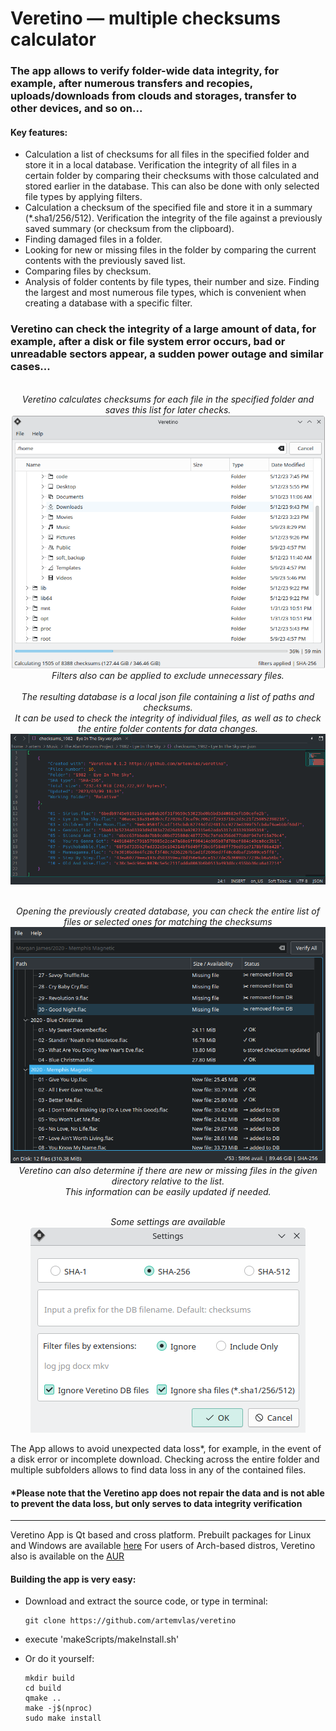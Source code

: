 # Veretino — multiple checksums calculator
### The app allows to verify folder-wide data integrity, for example, after numerous transfers and recopies, uploads/downloads from clouds and storages, transfer to other devices, and so on...

#### Key features:
* Calculation a list of checksums for all files in the specified folder and store it in a local database. Verification the integrity of all files in a certain folder by comparing their checksums with those calculated and stored earlier in the database. This can also be done with only selected file types by applying filters.
* Calculation a checksum of the specified file and store it in a summary (*.sha1/256/512). Verification the integrity of the file against a previously saved summary (or checksum from the clipboard).
* Finding damaged files in a folder.
* Looking for new or missing files in the folder by comparing the current contents with the previously saved list.
* Comparing files by checksum.
* Analysis of folder contents by file types, their number and size. Finding the largest and most numerous file types, which is convenient when creating a database with a specific filter.

### Veretino can check the integrity of a large amount of data, for example, after a disk or file system error occurs, bad or unreadable sectors appear, a sudden power outage and similar cases...
<p align="center">
  <br><em>Veretino calculates checksums for each file in the specified folder and saves this list for later checks.</em>
  <br><img src="screenshots/veretino_mainview.png">
  <br><em>Filters also can be applied to exclude unnecessary files.</em>
  <br>
  <br><em>The resulting database is a local json file containing a list of paths and checksums.
  <br>It can be used to check the integrity of individual files, as well as to check the entire folder contents for data changes.</em>
  <br><img src="screenshots/jsondb_example.png">
</p>

<p align="center">
  <br><em>Opening the previously created database, you can check the entire list of files or selected ones for matching the checksums</em>
  <br><img src="screenshots/veretino_newlost.png">
  <br><em>Veretino can also determine if there are new or missing files in the given directory relative to the list.
  <br>This information can be easily updated if needed.</em>
</p>

<p align="center">
  <br><em>Some settings are available</em>
  <br><img src="screenshots/veretino_settings.png">
</p>

The App allows to avoid unexpected data loss*, for example, in the event of a disk error or incomplete download. Checking across the entire folder and multiple subfolders allows to find data loss in any of the contained files.

#### *Please note that the Veretino app does not repair the data and is not able to prevent the data loss, but only serves to data integrity verification
---
Veretino App is Qt based and cross platform. Prebuilt packages for Linux and Windows are available [here](https://github.com/artemvlas/veretino/releases)
For users of Arch-based distros, Veretino also is available on the [AUR](https://aur.archlinux.org/packages/veretino)  

#### Building the app is very easy:
* Download and extract the source code, or type in terminal:

      git clone https://github.com/artemvlas/veretino
* execute 'makeScripts/makeInstall.sh'
* Or do it yourself:

      mkdir build
      cd build
      qmake ..
      make -j$(nproc)
      sudo make install
